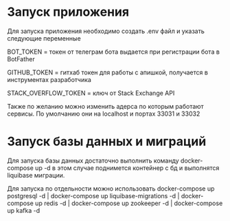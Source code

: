 # Запуск приложения

Для запуска приложения необходимо создать .env файл и указать следующие переменные

BOT_TOKEN = токен от телеграм бота выдается при регистрации бота в BotFather

GITHUB_TOKEN = гитхаб токен для работы с апишкой, получается в инструментах разработчика

STACK_OVERFLOW_TOKEN = ключ от Stack Exchange API

Также по желанию можно изменить адерса по которым работают сервисы. По умолчанию они на localhost и портах 33031 и 33032

# Запуск базы данных и миграций

Для запуска базы данных достаточно выполнить команду docker-compose up -d в этом случае поднимется контейнер с бд и выполнятся liquibase миграции.

Для запуска по отдельности можно использовать docker-compose up postgresql -d | docker-compose up liquibase-migrations -d | docker-compose up redis -d | docker-compose up zookeeper -d | docker-compose up kafka -d
